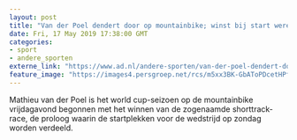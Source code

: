 ```yaml
---
layout: post
title: "Van der Poel dendert door op mountainbike; winst bij start wereldbekerseizoen"
date: Fri, 17 May 2019 17:38:00 GMT
categories: 
- sport 
- andere_sporten 
externe_link: "https://www.ad.nl/andere-sporten/van-der-poel-dendert-door-op-mountainbike-winst-bij-start-wereldbekerseizoen~abbfa171/"
feature_image: "https://images4.persgroep.net/rcs/m5xx3BK-GbAToPDcetHPf6afz0M/diocontent/148625756/_fitwidth/400/?appId=21791a8992982cd8da851550a453bd7f&quality=0.7"
---
```


Mathieu van der Poel is het world cup-seizoen op de mountainbike vrijdagavond begonnen met het winnen van de zogenaamde shorttrack-race, de proloog waarin de startplekken voor de wedstrijd op zondag worden verdeeld.
